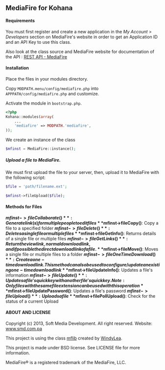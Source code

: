 ## MediaFire for Kohana

#### Requirements

You must first register and create a new application in the *My Account* &gt; *Developers* section on MediaFire's website in order to get an Application ID and an API Key to use this class.

Also look at the class source and MediaFire website for documentation of the API : [REST API - MediaFire](http://developers.mediafire.com/index.php/REST_API)

#### Installation

Place the files in your modules directory.

Copy `MODPATH.menu/config/mediafire.php` into `APPPATH/config/mediafire.php` and customize.

Activate the module in `bootstrap.php`.

```php
<?php
Kohana::modules(array(
	...
	'mediafire' => MODPATH.'mediafire',
));
```
We create an instance of the class
```php
$mfinst = MediaFire::instance();
```

##### Upload a file to MediaFire.
We must first upload the file to your server, then, upload it to MediaFire with the following script:
```php
$file = 'path/filename.ext';
	
$mfinst->fileUpload($file);
```

#### Methods for Files

**$mfinst->fileCollaborate()**: Generate link(s) for multiple people to edit files
**$mfinst->fileCopy()**: Copy a file to a specified folder
**$mfinst->fileDelete()**: Deletes a single file or multiple files
**$mfinst->fileGetInfo()**: Returns details of a single file or multiple files
**$mfinst->fileGetLinks()**: Return the view link, normal download link, and if possible the direct download link of a file.
**$mfinst->fileMove()**: Moves a single file or multiple files to a folder
**$mfinst->fileOneTimeDownload()**: Create a one-time download link. This method can also be used to configure/update an existing one-time download link
**$mfinst->fileUpdateInfo()**: Updates a file's information
**$mfinst->fileUpdate()**: Updates a file's quickkey with another file's quickkey. Note: Only files with the same file extension can be used with this operation
**$mfinst->fileUpdatePassword()**: Updates a file's password
**$mfinst->fileUpload()**: Uploads a file
**$mfinst->filePollUpload()**: Check for the status of a current Upload


#### ABOUT AND LICENSE

Copyright (c) 2013, Soft Media Development. All right reserved. Website: www.smd.com.pa

This project is using the class [mflib](https://github.com/windylea/mediafire-api-php-library) created by [WindyLea](https://github.com/windylea).

This project is made under BSD license. See LICENSE file for more information.

MediaFire® is a registered trademark of the MediaFire, LLC.
